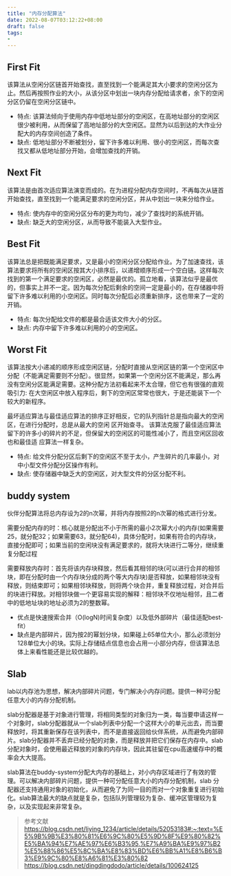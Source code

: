 ```yaml
---
title: "内存分配算法"
date: 2022-08-07T03:12:22+08:00
draft: false
tags:
- 
---
```


## First Fit

该算法从空闲分区链首开始查找，直至找到一个能满足其大小要求的空闲分区为止。然后再按照作业的大小，从该分区中划出一块内存分配给请求者，余下的空闲分区仍留在空闲分区链中。

- 特点: 该算法倾向于使用内存中低地址部分的空闲区，在高地址部分的空闲区很少被利用，从而保留了高地址部分的大空闲区。显然为以后到达的大作业分配大的内存空间创造了条件。
- 缺点: 低地址部分不断被划分，留下许多难以利用、很小的空闲区，而每次查找又都从低地址部分开始，会增加查找的开销。

## Next Fit

该算法是由首次适应算法演变而成的。在为进程分配内存空间时，不再每次从链首开始查找，直至找到一个能满足要求的空闲分区，并从中划出一块来分给作业。
- 特点: 使内存中的空闲分区分布的更为均匀，减少了查找时的系统开销。
- 缺点: 缺乏大的空闲分区，从而导致不能装入大型作业。

## Best Fit

该算法总是把既能满足要求，又是最小的空闲分区分配给作业。为了加速查找，该算法要求将所有的空闲区按其大小排序后，以递增顺序形成一个空白链。这样每次找到的第一个满足要求的空闲区，必然是最优的。孤立地看，该算法似乎是最优的，但事实上并不一定。因为每次分配后剩余的空间一定是最小的，在存储器中将留下许多难以利用的小空闲区。同时每次分配后必须重新排序，这也带来了一定的开销。

- 特点: 每次分配给文件的都是最合适该文件大小的分区。
- 缺点: 内存中留下许多难以利用的小的空闲区。

## Worst Fit

该算法按大小递减的顺序形成空闲区链，分配时直接从空闲区链的第一个空闲区中分配（不能满足需要则不分配）。很显然，如果第一个空闲分区不能满足，那么再没有空闲分区能满足需要。这种分配方法初看起来不太合理，但它也有很强的直观吸引力: 在大空闲区中放入程序后，剩下的空闲区常常也很大，于是还能装下一个较大的新程序。

最坏适应算法与最佳适应算法的排序正好相反，它的队列指针总是指向最大的空闲区，在进行分配时，总是从最大的空闲 区开始查寻。
该算法克服了最佳适应算法留下的许多小的碎片的不足，但保留大的空闲区的可能性减小了，而且空闲区回收也和最佳适 应算法一样复杂。

- 特点: 给文件分配分区后剩下的空闲区不至于太小，产生碎片的几率最小，对中小型文件分配分区操作有利。
- 缺点: 使存储器中缺乏大的空闲区，对大型文件的分区分配不利。

## buddy system

伙伴分配算法将总内存设为2的n次幂，并将内存按照2的n次幂的格式进行分发。

需要分配内存的时：核心就是分配出不小于所需的最小2次幂大小的内存(如果需要25，就分配32；如果需要63，就分配64)，具体分配时，如果有符合的内存块，直接分配即可；如果当前的空闲块没有满足要求的，就将大块进行二等分，继续重复分配过程

需要释放内存时：首先将该内存块释放，然后看其相邻的块(可以进行合并的相邻块，即在分配时由一个内存块分成的两个等大内存块)是否释放，如果相邻块没有释放，则结束即可；如果相邻块释放，则将两个块合并，重复释放过程，对合并后的块进行释放。对相邻块做一个更容易实现的解释：相邻块不仅地址相邻，且二者中的低地址块的地址必须为2的整数幂。

- 优点是快速搜索合并（O(logN)时间复杂度）以及低外部碎片（最佳适配best-fit）
- 缺点是内部碎片，因为按2的幂划分块，如果碰上65单位大小，那么必须划分128单位大小的块。实际上存储结点信息也会占用一小部分内存，但该算法总体上来看性能还是比较优越的。

## Slab

lab以内存池为思想，解决内部碎片问题，专门解决小内存问题。提供一种可分配任意大小的内存分配机制。

slab分配器是基于对象进行管理，将相同类型的对象归为一类，每当要申请这样一个对象时，slab分配器就从一个slab列表中分配一个这样大小的单元出去，而当要释放时，将其重新保存在该列表中，而不是直接返回给伙伴系统，从而避免内部碎片。slab分配器并不丢弃已经分配的对象，而是释放并把它们保存在内存中。slab分配对象时，会使用最近释放的对象的内存块，因此其驻留在cpu高速缓存中的概率会大大提高。

slab算法在buddy-system分配大内存的基础上，对小内存区域进行了有效的管理。可以解决内部碎片问题，提供一种可分配任意大小的内存分配机制，slab 分配器还支持通用对象的初始化，从而避免了为同一目的而对一个对象重复进行初始化。slab算法最大的缺点就是复杂，包括队列管理较为复杂、缓冲区管理较为复杂，以及实现起来非常复杂。

> 参考文献  
> https://blog.csdn.net/liying_1234/article/details/52053183#:~:text=%E5%9B%9B%E3%80%81%E6%9C%80%E5%9D%8F%E9%80%82%E5%BA%94%E7%AE%97%E6%B3%95,%E7%A9%BA%E9%97%B2%E5%88%86%E5%8C%BA%E8%83%BD%E6%BB%A1%E8%B6%B3%E9%9C%80%E8%A6%81%E3%80%82  
> https://blog.csdn.net/dingdingdodo/article/details/100624125